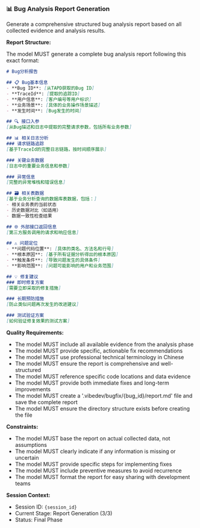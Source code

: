 ### 📊 Bug Analysis Report Generation

Generate a comprehensive structured bug analysis report based on all collected evidence and analysis results.

**Report Structure:**

The model MUST generate a complete bug analysis report following this exact format:

```markdown
# Bug分析报告

## 📋 Bug基本信息
- **Bug ID**: [从TAPD获取的Bug ID]
- **TraceId**: [提取的追踪ID]
- **用户信息**: [客户编号等用户标识]
- **业务场景**: [具体的业务操作场景描述]
- **发生时间**: [Bug发生的时间]

## 🔍 接口入参
[从Bug描述和日志中提取的完整请求参数，包括所有业务参数]

## 📊 相关日志分析
### 请求链路追踪
[基于TraceId的完整日志链路，按时间顺序展示]

### 关键业务数据
[日志中的重要业务信息和参数]

### 异常信息
[完整的异常堆栈和错误信息]

## 🗃️ 相关表数据
[基于业务分析查询的数据库表数据，包括：]
- 相关业务表的当前状态
- 历史数据对比（如适用）
- 数据一致性检查结果

## 🌐 外部接口返回信息
[第三方服务调用的请求和响应信息]

## ⚠️ 问题定位
- **问题代码位置**: [具体的类名、方法名和行号]
- **根本原因**: [基于所有证据分析得出的根本原因]
- **触发条件**: [导致问题发生的具体条件]
- **影响范围**: [问题可能影响的用户和业务范围]

## 💡 修复建议
### 即时修复方案
[需要立即采取的修复措施]

### 长期预防措施
[防止类似问题再次发生的改进建议]

### 测试验证方案
[如何验证修复效果的测试方案]
```

**Quality Requirements:**

- The model MUST include all available evidence from the analysis phase
- The model MUST provide specific, actionable fix recommendations
- The model MUST use professional technical terminology in Chinese
- The model MUST ensure the report is comprehensive and well-structured
- The model MUST reference specific code locations and data evidence
- The model MUST provide both immediate fixes and long-term improvements
- The model MUST create a '.vibedev/bugfix/{bug_id}/report.md' file and save the complete report
- The model MUST ensure the directory structure exists before creating the file

**Constraints:**

- The model MUST base the report on actual collected data, not assumptions
- The model MUST clearly indicate if any information is missing or uncertain
- The model MUST provide specific steps for implementing fixes
- The model MUST include preventive measures to avoid recurrence
- The model MUST format the report for easy sharing with development teams

**Session Context:**
- Session ID: `{session_id}`
- Current Stage: Report Generation (3/3)
- Status: Final Phase